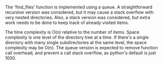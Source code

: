 The 'find_files' function is implemented using a queue.
A straightforward recursive version was considered, but it may cause a stack overflow with very nested directories.
Also, a stack version was considered, but extra work needs to be done to keep track of already visited items.

The time complexity is O(n) relative to the number of items.
Space complexity is one level of the directory tree at a time. If there's a single directory with many single subdirectories at the same level, the space complexity may be O(n).
The queue version is expected to remove function call overhead, and prevent a call stack overflow, as python's default is just 1000.
